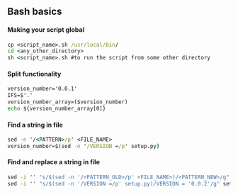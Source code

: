 ## Bash basics

#### Making your script global

```cmd
cp <script_name>.sh /usr/local/bin/
cd <any_other_directory>
sh <script_name>.sh #to run the script from some other directory
```


#### Split functionality

```cmd
version_number='0.0.1'
IFS=$'.'
version_number_array=($version_number)
echo ${version_number_array[0]}
```

#### Find a string in file

```cmd
sed -n '/<PATTERN>/p' <FILE_NAME>
version_number=$(sed -n '/VERSION =/p' setup.py)
```

#### Find and replace a string in file

```cmd
sed -i '' "s/$(sed -n '/<PATTERN_OLD>/p' <FILE_NAME>)/<PATTERN_NEW>/g" <FILE_NAME>
sed -i '' "s/$(sed -n '/VERSION =/p' setup.py)/VERSION = '0.0.2'/g" setup.py
```
